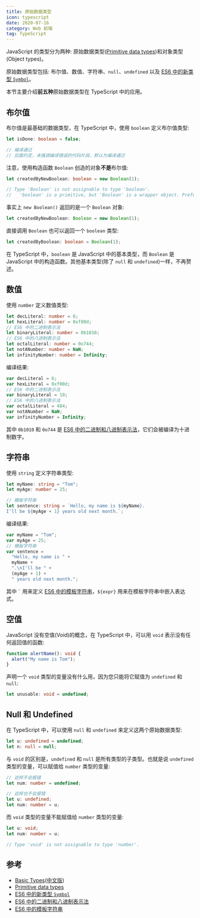 ```yaml
---
title: 原始数据类型
icon: typescript
date: 2020-07-16
category: Web 前端
tag: TypeScript
---
```


JavaScript 的类型分为两种: 原始数据类型([Primitive data types][])和对象类型(Object types)。

原始数据类型包括: 布尔值、数值、字符串、`null`、`undefined` 以及 [ES6 中的新类型 `Symbol`][]。

本节主要介绍**前五种**原始数据类型在 TypeScript 中的应用。

<!-- more -->

## 布尔值

布尔值是最基础的数据类型，在 TypeScript 中，使用 `boolean` 定义布尔值类型:

```ts
let isDone: boolean = false;

// 编译通过
// 后面约定，未强调编译错误的代码片段，默认为编译通过
```

注意，使用构造函数 `Boolean` 创造的对象**不是**布尔值:

```ts
let createdByNewBoolean: boolean = new Boolean(1);

// Type 'Boolean' is not assignable to type 'boolean'.
//   'boolean' is a primitive, but 'Boolean' is a wrapper object. Prefer using 'boolean' when possible.
```

事实上 `new Boolean()` 返回的是一个 `Boolean` 对象:

```ts
let createdByNewBoolean: Boolean = new Boolean(1);
```

直接调用 `Boolean` 也可以返回一个 `boolean` 类型:

```ts
let createdByBoolean: boolean = Boolean(1);
```

在 TypeScript 中，`boolean` 是 JavaScript 中的基本类型，而 `Boolean` 是 JavaScript 中的构造函数。其他基本类型(除了 `null` 和 `undefined`)一样，不再赘述。

## 数值

使用 `number` 定义数值类型:

```ts
let decLiteral: number = 6;
let hexLiteral: number = 0xf00d;
// ES6 中的二进制表示法
let binaryLiteral: number = 0b1010;
// ES6 中的八进制表示法
let octalLiteral: number = 0o744;
let notANumber: number = NaN;
let infinityNumber: number = Infinity;
```

编译结果:

```js
var decLiteral = 6;
var hexLiteral = 0xf00d;
// ES6 中的二进制表示法
var binaryLiteral = 10;
// ES6 中的八进制表示法
var octalLiteral = 484;
var notANumber = NaN;
var infinityNumber = Infinity;
```

其中 `0b1010` 和 `0o744` 是 [ES6 中的二进制和八进制表示法][]，它们会被编译为十进制数字。

## 字符串

使用 `string` 定义字符串类型:

```ts
let myName: string = "Tom";
let myAge: number = 25;

// 模板字符串
let sentence: string = `Hello, my name is ${myName}.
I'll be ${myAge + 1} years old next month.`;
```

编译结果:

```js
var myName = "Tom";
var myAge = 25;
// 模板字符串
var sentence =
  "Hello, my name is " +
  myName +
  ".\nI'll be " +
  (myAge + 1) +
  " years old next month.";
```

其中 `` ` `` 用来定义 [ES6 中的模板字符串][]，`${expr}` 用来在模板字符串中嵌入表达式。

## 空值

JavaScript 没有空值(Void)的概念，在 TypeScript 中，可以用 `void` 表示没有任何返回值的函数:

```ts
function alertName(): void {
  alert("My name is Tom");
}
```

声明一个 `void` 类型的变量没有什么用，因为您只能将它赋值为 `undefined` 和 `null`:

```ts
let unusable: void = undefined;
```

## Null 和 Undefined

在 TypeScript 中，可以使用 `null` 和 `undefined` 来定义这两个原始数据类型:

```ts
let u: undefined = undefined;
let n: null = null;
```

与 `void` 的区别是，`undefined` 和 `null` 是所有类型的子类型。也就是说 `undefined` 类型的变量，可以赋值给 `number` 类型的变量:

```ts
// 这样不会报错
let num: number = undefined;
```

```ts
// 这样也不会报错
let u: undefined;
let num: number = u;
```

而 `void` 类型的变量不能赋值给 `number` 类型的变量:

```ts
let u: void;
let num: number = u;

// Type 'void' is not assignable to type 'number'.
```

## 参考

- [Basic Types](http://www.typescriptlang.org/docs/handbook/basic-types.html)([中文版](https://zhongsp.gitbooks.io/typescript-handbook/content/doc/handbook/Basic%20Types.html))
- [Primitive data types][]
- [ES6 中的新类型 `Symbol`][]
- [ES6 中的二进制和八进制表示法][]
- [ES6 中的模板字符串][]

[primitive data types]: https://developer.mozilla.org/en-US/docs/Glossary/Primitive
[es6 中的新类型 `symbol`]: http://es6.ruanyifeng.com/#docs/symbol
[es6 中的二进制和八进制表示法]: http://es6.ruanyifeng.com/#docs/number#二进制和八进制表示法
[es6 中的模板字符串]: http://es6.ruanyifeng.com/#docs/string#模板字符串
